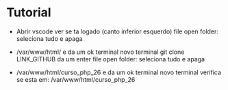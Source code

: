 # Tutorial
- Abrir vscode ver se ta logado (canto inferior esquerdo) file open folder: seleciona tudo e apaga

- /var/www/html/ e da um ok terminal novo terminal git clone LINK_GITHUB da um enter file open folder: seleciona tudo e apaga

- /var/www/html/curso_php_26 e da um ok terminal novo terminal verifica se esta em: /var/www/html/curso_php_26
